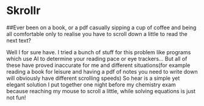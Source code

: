 # Skrollr

##Ever been on a book, or a pdf casually sipping a cup of coffee and being all comfortable only to realise you have to scroll down a little to read the next text?

Well I for sure have. I tried a bunch of stuff for this problem like programs which use AI to determine your reading pace or eye trackers... But all of these have proved inaccurate for me and different situations(for example reading a book for leisure and having a pdf of notes you need to write down will obviously have different scrolling speeds) So hear is a simple yet elegant solution I put together one night before my chemistry exam because reaching my mouse to scroll a little, while solving equations is just not fun!
